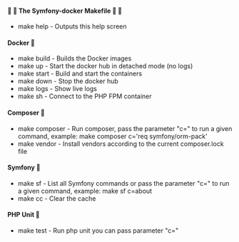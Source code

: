 #### 🎵 🐳 The Symfony-docker Makefile 🐳 🎵
* make help - Outputs this help screen

#### Docker 🐳
* make build - Builds the Docker images
* make up - Start the docker hub in detached mode (no logs)
* make start - Build and start the containers
* make down - Stop the docker hub
* make logs - Show live logs
* make sh - Connect to the PHP FPM container

#### Composer 🧙
* make composer - Run composer, pass the parameter "c=" to run a given command, example: make composer c='req symfony/orm-pack'
* make vendor - Install vendors according to the current composer.lock file

#### Symfony 🎵
* make sf - List all Symfony commands or pass the parameter "c=" to run a given command, example: make sf c=about
* make cc - Clear the cache

#### PHP Unit 🧪
* make test - Run php unit you can pass parameter "c="
